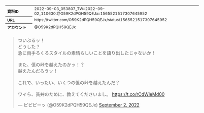 <table style="font-size: 9pt; width: 610px; margin-bottom: 20px; height: 80px;">
<tbody>
    <tr>
        <th align=left>資料ID</th>
        <td align=left>2022-09-03_053807_TW::2022-09-02_110630:@O59K2dPQH59QEJx::1565521517307645952</td>
    </tr>
    <tr>
        <th align=left>URL</th>
        <td align=left>https://twitter.com/O59K2dPQH59QEJx/status/1565521517307645952</td>
    </tr>
    <tr>
        <th align=left>アカウント</th>
        <td align=left>@O59K2dPQH59QEJx</td>
    </tr>
    <tr>
        <th align=left>ユーザ名</th>
        <td align=left>ピピピーッ</td>
    </tr>
    <tr>
        <th align=left>ツイートの記録日時</th>
        <td align=left>2022-09-03_053807_</td>
    </tr>
</tbody>
</table>
<blockquote class="twitter-tweet" data-width="450"  data-lang="ja"><p lang="ja" dir="ltr">ついぶるッ！<br>どうした？<br>急に両手ろくろスタイルの素晴らしいことを語り出したじゃないか！<br><br>また、億の峠を越えたのかッ！？<br>越えたんだろうッ！<br><br>これで、いったい、いくつの億の峠を越えたんだ？<br><br>ワイら、貧弁のために、教えてくださいまし。 <a href="https://t.co/rCdWleMd00">https://t.co/rCdWleMd00</a></p>&mdash; ピピピーッ (@O59K2dPQH59QEJx) <a href="https://twitter.com/O59K2dPQH59QEJx/status/1565521517307645952?ref_src=twsrc%5Etfw">September 2, 2022</a></blockquote>
<script async src="https://platform.twitter.com/widgets.js" charset="utf-8"></script>


